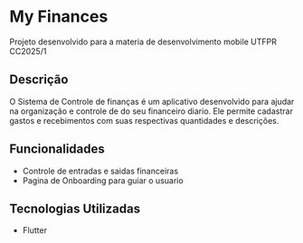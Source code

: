 # My Finances

Projeto desenvolvido para a materia de desenvolvimento mobile UTFPR CC2025/1

## Descrição

O Sistema de Controle de finanças é um aplicativo desenvolvido para ajudar na organização e controle de do seu financeiro diario. Ele permite cadastrar gastos e recebimentos com suas respectivas quantidades e descrições.

## Funcionalidades

- Controle de entradas e saidas financeiras
- Pagina de Onboarding para guiar o usuario

## Tecnologias Utilizadas
- Flutter
